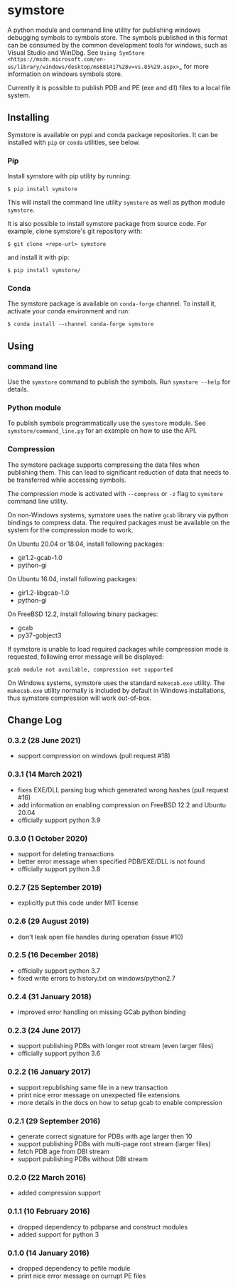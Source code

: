 # symstore

A python module and command line utility for publishing windows debugging symbols to symbols store.
The symbols published in this format can be consumed by the common development tools for windows, such as Visual Studio and WinDbg.
See `Using SymStore <https://msdn.microsoft.com/en-us/library/windows/desktop/ms681417%28v=vs.85%29.aspx>`_ for more information on windows symbols store.

Currently it is possible to publish PDB and PE (exe and dll) files to a local file system.

## Installing

Symstore is available on pypi and conda package repositories.
It can be installed with ``pip`` or ``conda`` utilities, see below.

### Pip

Install symstore with pip utility by running:

    $ pip install symstore

This will install the command line utility ``symstore`` as well as python module ``symstore``.

It is also possible to install symstore package from source code.
For example, clone symstore's git repository with:

    $ git clone <repo-url> symstore

and install it with pip:

    $ pip install symstore/

### Conda

The symstore package is available on ``conda-forge`` channel.
To install it, activate your conda environment and run:

    $ conda install --channel conda-forge symstore

## Using

### command line

Use the ``symstore`` command to publish the symbols. Run ``symstore --help`` for details.

### Python module

To publish symbols programmatically use the ``symstore`` module.
See ``symstore/command_line.py`` for an example on how to use the API.

### Compression

The symstore package supports compressing the data files when publishing them.
This can lead to significant reduction of data that needs to be transferred while accessing symbols.

The compression mode is activated with ``--compress`` or ``-z`` flag to ``symstore`` command line utility.

On non-Windows systems, symstore uses the native ``gcab`` library via python bindings to compress data.
The required packages must be available on the system for the compression mode to work.

On Ubuntu 20.04 or 18.04, install following packages:

  * gir1.2-gcab-1.0
  * python-gi

On Ubuntu 16.04, install following packages:

  * gir1.2-libgcab-1.0
  * python-gi

On FreeBSD 12.2, install following binary packages:

 * gcab
 * py37-gobject3

If symstore is unable to load required packages while compression mode is requested, following error message will be displayed:

    gcab module not available, compression not supported

On Windows systems, symstore uses the standard ``makecab.exe`` utility.
The ``makecab.exe`` utility normally is included by default in Windows installations, thus symstore compression will work out-of-box.


## Change Log

### 0.3.2 (28 June 2021)

* support compression on windows (pull request #18)

### 0.3.1 (14 March 2021)

* fixes EXE/DLL parsing bug which generated wrong hashes (pull request #16)
* add information on enabling compression on FreeBSD 12.2 and Ubuntu 20.04
* officially support python 3.9

### 0.3.0 (1 October 2020)

* support for deleting transactions
* better error message when specified PDB/EXE/DLL is not found
* officially support python 3.8

### 0.2.7 (25 September 2019)

* explicitly put this code under MIT license

### 0.2.6 (29 August 2019)

* don't leak open file handles during operation (issue #10)

### 0.2.5 (16 December 2018)

* officially support python 3.7
* fixed write errors to history.txt on windows/python2.7

### 0.2.4 (31 January 2018)

* improved error handling on missing GCab python binding

### 0.2.3 (24 June 2017)

* support publishing PDBs with longer root stream (even larger files)
* officially support python 3.6

### 0.2.2 (16 January 2017)

* support republishing same file in a new transaction
* print nice error message on unexpected file extensions
* more details in the docs on how to setup gcab to enable compression

### 0.2.1 (29 September 2016)

* generate correct signature for PDBs with age larger then 10
* support publishing PDBs with multi-page root stream (larger files)
* fetch PDB age from DBI stream
* support publishing PDBs without DBI stream

### 0.2.0 (22 March 2016)

* added compression support

### 0.1.1 (10 February 2016)

* dropped dependency to pdbparse and construct modules
* added support for python 3

### 0.1.0 (14 January 2016)

* dropped dependency to pefile module
* print nice error message on currupt PE files
